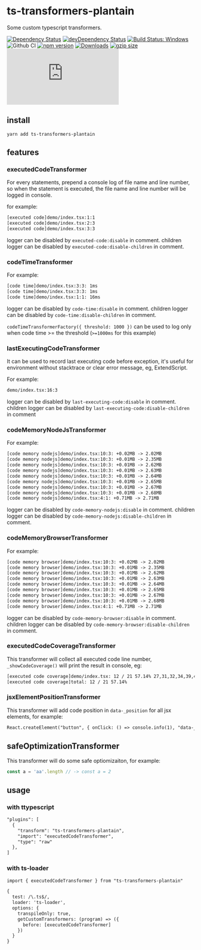 # ts-transformers-plantain

Some custom typescript transformers.

[![Dependency Status](https://david-dm.org/plantain-00/ts-transformers-plantain.svg)](https://david-dm.org/plantain-00/ts-transformers-plantain)
[![devDependency Status](https://david-dm.org/plantain-00/ts-transformers-plantain/dev-status.svg)](https://david-dm.org/plantain-00/ts-transformers-plantain#info=devDependencies)
[![Build Status: Windows](https://ci.appveyor.com/api/projects/status/github/plantain-00/ts-transformers-plantain?branch=master&svg=true)](https://ci.appveyor.com/project/plantain-00/ts-transformers-plantain/branch/master)
![Github CI](https://github.com/plantain-00/ts-transformers-plantain/workflows/Github%20CI/badge.svg)
[![npm version](https://badge.fury.io/js/ts-transformers-plantain.svg)](https://badge.fury.io/js/ts-transformers-plantain)
[![Downloads](https://img.shields.io/npm/dm/ts-transformers-plantain.svg)](https://www.npmjs.com/package/ts-transformers-plantain)
[![gzip size](https://img.badgesize.io/https://unpkg.com/ts-transformers-plantain?compression=gzip)](https://unpkg.com/ts-transformers-plantain)
[![type-coverage](https://img.shields.io/badge/dynamic/json.svg?label=type-coverage&prefix=%E2%89%A5&suffix=%&query=$.typeCoverage.atLeast&uri=https%3A%2F%2Fraw.githubusercontent.com%2Fplantain-00%2Fts-transformers-plantain%2Fmaster%2Fpackage.json)](https://github.com/plantain-00/ts-transformers-plantain)

## install

`yarn add ts-transformers-plantain`

## features

### executedCodeTransformer

For every statements, prepend a console log of file name and line number, so when the statement is executed, the file name and line number will be logged in console.

for example:

```txt
[executed code]demo/index.tsx:1:1
[executed code]demo/index.tsx:2:3
[executed code]demo/index.tsx:3:3
```

logger can be disabled by `executed-code:disable` in comment.
children logger can be disabled by `executed-code:disable-children` in comment.

### codeTimeTransformer

For example:

```txt
[code time]demo/index.tsx:3:3: 1ms
[code time]demo/index.tsx:3:3: 1ms
[code time]demo/index.tsx:1:1: 16ms
```

logger can be disabled by `code-time:disable` in comment.
children logger can be disabled by `code-time:disable-children` in comment.

`codeTimeTransformerFactory({ threshold: 1000 })` can be used to log only when code time >= the threshold (`>=1000ms` for this example)

### lastExecutingCodeTransformer

It can be used to record last executing code before exception, it's useful for environment without stacktrace or clear error message, eg, ExtendScript.

For example:

```txt
demo/index.tsx:16:3
```

logger can be disabled by `last-executing-code:disable` in comment.
children logger can be disabled by `last-executing-code:disable-children` in comment

### codeMemoryNodeJsTransformer

For example:

```txt
[code memory nodejs]demo/index.tsx:10:3: +0.02MB -> 2.02MB
[code memory nodejs]demo/index.tsx:10:3: +0.01MB -> 2.35MB
[code memory nodejs]demo/index.tsx:10:3: +0.01MB -> 2.62MB
[code memory nodejs]demo/index.tsx:10:3: +0.01MB -> 2.63MB
[code memory nodejs]demo/index.tsx:10:3: +0.01MB -> 2.64MB
[code memory nodejs]demo/index.tsx:10:3: +0.01MB -> 2.65MB
[code memory nodejs]demo/index.tsx:10:3: +0.01MB -> 2.67MB
[code memory nodejs]demo/index.tsx:10:3: +0.01MB -> 2.68MB
[code memory nodejs]demo/index.tsx:4:1: +0.71MB -> 2.71MB
```

logger can be disabled by `code-memory-nodejs:disable` in comment.
children logger can be disabled by `code-memory-nodejs:disable-children` in comment.

### codeMemoryBrowserTransformer

For example:

```txt
[code memory browser]demo/index.tsx:10:3: +0.02MB -> 2.02MB
[code memory browser]demo/index.tsx:10:3: +0.01MB -> 2.35MB
[code memory browser]demo/index.tsx:10:3: +0.01MB -> 2.62MB
[code memory browser]demo/index.tsx:10:3: +0.01MB -> 2.63MB
[code memory browser]demo/index.tsx:10:3: +0.01MB -> 2.64MB
[code memory browser]demo/index.tsx:10:3: +0.01MB -> 2.65MB
[code memory browser]demo/index.tsx:10:3: +0.01MB -> 2.67MB
[code memory browser]demo/index.tsx:10:3: +0.01MB -> 2.68MB
[code memory browser]demo/index.tsx:4:1: +0.71MB -> 2.71MB
```

logger can be disabled by `code-memory-browser:disable` in comment.
children logger can be disabled by `code-memory-browser:disable-children` in comment.

### executedCodeCoverageTransformer

This transformer will collect all executed code line number, `_showCodeCoverage()` will print the result in console, eg:

```txt
[executed code coverage]demo/index.tsx: 12 / 21 57.14% 27,31,32,34,39,42,45,48,55
[executed code coverage]total: 12 / 21 57.14%
```

### jsxElementPositionTransformer

This transformer will add code position in `data-_position` for all jsx elements, for example:

```txt
React.createElement("button", { onClick: () => console.info(1), "data-_position": 'demo/index.tsx:55:1' });
```

## safeOptimizationTransformer

This transformer will do some safe optiomizaiton, for example:

```ts
const a = 'aa'.length // -> const a = 2
```

## usage

### with ttypescript

```txt
"plugins": [
  {
    "transform": "ts-transformers-plantain",
    "import": "executedCodeTransformer",
    "type": "raw"
  },
]
```

### with ts-loader

```txt
import { executedCodeTransformer } from "ts-transformers-plantain"

{
  test: /\.ts$/,
  loader: 'ts-loader',
  options: {
    transpileOnly: true,
    getCustomTransformers: (program) => ({
      before: [executedCodeTransformer]
    })
  }
}
```
